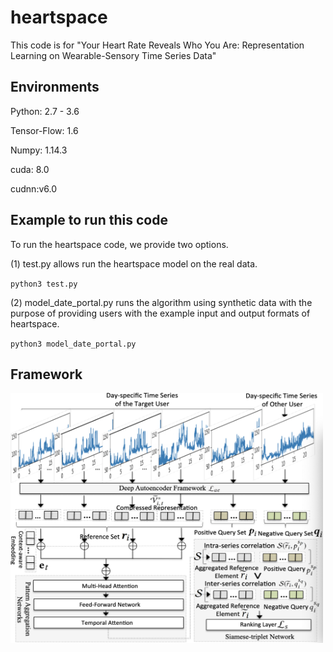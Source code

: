 # heartspace
This code is for "Your Heart Rate Reveals Who You Are: Representation Learning on Wearable-Sensory Time Series Data"
## Environments 
  Python: 2.7 - 3.6
  
  Tensor-Flow: 1.6
  
  Numpy: 1.14.3

  cuda: 8.0
  
  cudnn:v6.0

## Example to run this code
To run the heartspace code, we provide two options.

(1) test.py allows run the heartspace model on the real data.

`python3 test.py`

(2) model_date_portal.py runs the algorithm using synthetic data with the purpose of providing users with the example input and output formats of heartspace.

`python3 model_date_portal.py`

## Framework
<img src="framework.jpg" data-canonical-src="framework.jpg" width="500" height="400" class="center"/>
